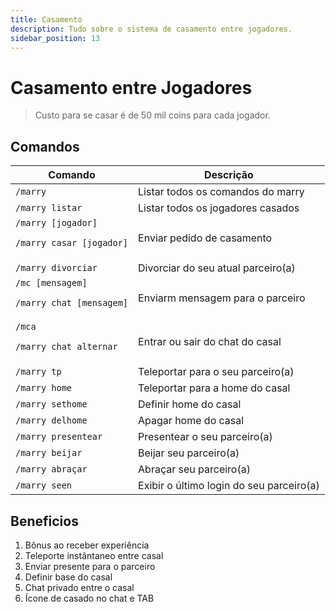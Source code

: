 ```yaml
---
title: Casamento
description: Tudo sobre o sistema de casamento entre jogadores.
sidebar_position: 13
---
```


# Casamento entre Jogadores

> Custo para se casar é de 50 mil coins para cada jogador.

## Comandos

| Comando | Descrição |
| ------- | --------- |
| `/marry` | Listar todos os comandos do marry |
| `/marry listar` | Listar todos os jogadores casados |
| `/marry [jogador]` <p>`/marry casar [jogador]`</p> | Enviar pedido de casamento |
| `/marry divorciar` | Divorciar do seu atual parceiro(a) |
| `/mc [mensagem]` <p>`/marry chat [mensagem]`</p> | Enviarm mensagem para o parceiro |
| `/mca` <p> `/marry chat alternar`</p> | Entrar ou sair do chat do casal |
| `/marry tp` | Teleportar para o seu parceiro(a) |
| `/marry home` | Teleportar para a home do casal |
| `/marry sethome` | Definir home do casal |
| `/marry delhome` | Apagar home do casal |
| `/marry presentear` | Presentear o seu parceiro(a) |
| `/marry beijar` | Beijar seu parceiro(a) |
| `/marry abraçar` | Abraçar seu parceiro(a) |
| `/marry seen` | Exibir o último login do seu parceiro(a) |

## Beneficios

1. Bônus ao receber experiência
2. Teleporte instântaneo entre casal
3. Enviar presente para o parceiro
4. Definir base do casal
5. Chat privado entre o casal
6. Ícone de casado no chat e TAB